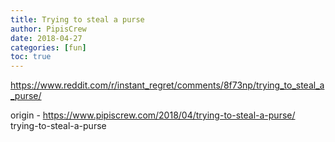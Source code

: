 ```yaml
---
title: Trying to steal a purse
author: PipisCrew
date: 2018-04-27
categories: [fun]
toc: true
---
```


https://www.reddit.com/r/instant_regret/comments/8f73np/trying_to_steal_a_purse/

origin - https://www.pipiscrew.com/2018/04/trying-to-steal-a-purse/ trying-to-steal-a-purse